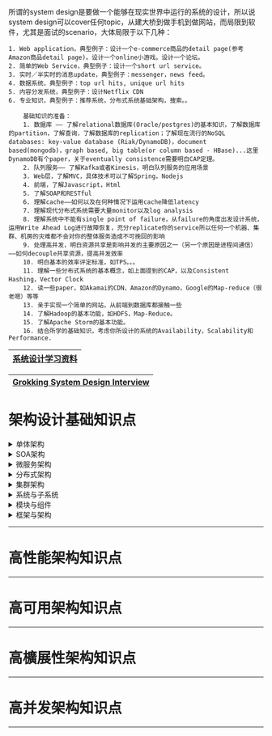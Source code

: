 
所谓的system design是要做一个能够在现实世界中运行的系统的设计，所以说system design可以cover任何topic，从建大桥到做手机到做网站，而局限到软件，尤其是面试的scenario，大体局限于以下几种：

    1. Web application，典型例子：设计一个e-commerce商品的detail page(参考Amazon商品detail page)。设计一个online小游戏。设计一个论坛。
    2. 简单的Web Service，典型例子：设计一个short url service。
    3. 实时／半实时的消息update，典型例子：messenger，news feed。
    4. 数据系统，典型例子：top url hits, unique url hits
    5. 内容分发系统，典型例子：设计Netflix CDN
    6. 专业知识，典型例子：推荐系统，分布式系统基础架构，搜索。。

        基础知识的准备：
        1. 数据库 —— 了解relational数据库(Oracle/postgres)的基本知识，了解数据库的partition，了解查询，了解数据库的replication；了解现在流行的NoSQL databases: key-value database (Riak/DynamoDB)，document based(mongodb)，graph based, big table(or column based - HBase)...这里DynamoDB有个paper，关于eventually consistence需要明白CAP定理。
        2. 队列服务—— 了解Kafka或者Kinesis，明白队列服务的应用场景
        3. Web层，了解MVC，具体技术可以了解Spring，Nodejs
        4. 前端，了解Javascript，Html
        5. 了解SOAP和RESTful
        6. 理解cache——如何以及在何种情况下运用cache降低latency
        7. 理解现代分布式系统需要大量monitor以及log analysis
        8. 理解系统中不能有single point of failure，从failure的角度出发设计系统，运用Write Ahead Log进行故障恢复，充分replicate你的service所以任何一个机器、集群、机房的灾难都不会对你的整体服务造成不可挽回的影响
        9. 处理高并发，明白资源共享是影响并发的主要原因之一（另一个原因是进程间通信）——如何decouple共享资源，提高并发效率
        10. 明白基本的效率评定标准，如TPS。。。
        11. 理解一些分布式系统的基本概念，如上面提到的CAP，以及Consistent Hashing，Vector Clock
        12. 读一些paper，如Akamai的CDN，Amazon的Dynamo，Google的Map-reduce（很老嗯）等等
        13. 亲手实现一个简单的网站，从前端到数据库都接触一些
        14. 了解Hadoop的基本功能，如HDFS，Map-Reduce。
        15. 了解Apache Storm的基本功能。
        16. 结合所学的基础知识，考虑你所设计的系统的Availability，Scalability和Performance.


[系统设计学习资料](https://www.1point3acres.com/bbs/portal.php?mod=list&catid=8)|
---|


[Grokking System Design Interview](https://github.com/lei-hsia/grokking-system-design)|
---|

# 架构设计基础知识点

<details>
<summary>单体架构</summary>
  
* [单体架构,SOA架构,微服务架构,分布式架构,集群架构](https://www.jianshu.com/p/92ca0bfbd52f)

</details>  

<details>
<summary>SOA架构</summary>
  
* [单体架构,SOA架构,微服务架构,分布式架构,集群架构](https://www.jianshu.com/p/92ca0bfbd52f)

</details>  

<details>
<summary>微服务架构</summary>
  
* [单体架构,SOA架构,微服务架构,分布式架构,集群架构](https://www.jianshu.com/p/92ca0bfbd52f)

<details>
<summary>架构是什麽？架构设计目的是什麽？</summary>

</details> 


</details>  

<details>
<summary>分布式架构</summary>
  
* [单体架构,SOA架构,微服务架构,分布式架构,集群架构](https://www.jianshu.com/p/92ca0bfbd52f)

</details>  

<details>
<summary>集群架构</summary>
  
* [单体架构,SOA架构,微服务架构,分布式架构,集群架构](https://www.jianshu.com/p/92ca0bfbd52f)

</details>  

<details>
<summary>系统与子系统</summary>

系统泛指由一群高关联的个体组成，根据某种规则运作，能完成个别元件不能单独完成的工作的群体。它的意思是“总体”“整体”或“联盟”。子系统的定义其实和系统的定义是一样的，只是观察的角度有差异，

</details>  

<details>
<summary>模块与组件</summary>
  
**软件模块（ Modu le ）**是一套一致且互相有紧密关联的软件组织， 包含程序和数据结构两部分。现代软件开发往往利用模块作为合成的单位。

模块的接口表达了由该模块提供的功能和调用时所需的元素。

模块是可能分开被编写的单位，这使得他们可再用，并允许开发人员同时协作、编写及研究不同的模块。

**软件组件**定义为自包含的、可编程的、可重用的、与语言无关的软件单元， 软件组件可以很容易地被用于组装应用程序。

**从逻辑的角度来拆分后得到的单元就是“模块”，从物理的角度来拆分系统得到的单元就是“组件”；划分模块的主要目的是职责分离，划分组件的主要目的是单元复用**

下面以一个最简单的网站系统为例，假设我们要做一个学生信息管理系统，这个系统从逻辑的角度来拆分，可以分为“登录注册模块” “个人信息模块” “个人成绩模块”：从物理的角度来拆分，可以拆分为Nginx 、Web 服务器、MySQL 。

</details>  

<details>
<summary>框架与架构</summary>
  
**软件框架（ Software Framework ）**通常指的是为了实现某个业界标准或完成特定基本任务的软件组件规范，也指为了实现某个软件组件规范肘， 提供规范所要求之基础功能的软件产晶。

**框架关注的是“规范”**

框架种类：
*  MVC框架
*  J2EE框架
*  MVP框架
*  MVVM框架

**软件架构指软件系统的顶层结构！**




</details>  

---

# 高性能架构知识点

---

# 高可用架构知识点

---

# 高櫎展性架构知识点

---

# 高并发架构知识点

---
